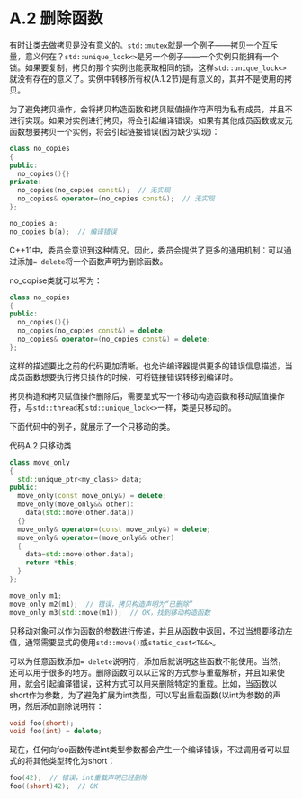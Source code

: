 # A.2 删除函数

有时让类去做拷贝是没有意义的。`std::mutex`就是一个例子——拷贝一个互斥量，意义何在？`std::unique_lock<>`是另一个例子——一个实例只能拥有一个锁。如果要复制，拷贝的那个实例也能获取相同的锁，这样`std::unique_lock<>`就没有存在的意义了。实例中转移所有权(A.1.2节)是有意义的，其并不是使用的拷贝。

为了避免拷贝操作，会将拷贝构造函数和拷贝赋值操作符声明为私有成员，并且不进行实现。如果对实例进行拷贝，将会引起编译错误。如果有其他成员函数或友元函数想要拷贝一个实例，将会引起链接错误(因为缺少实现)：

```c++
class no_copies
{
public:
  no_copies(){}
private:
  no_copies(no_copies const&);  // 无实现
  no_copies& operator=(no_copies const&);  // 无实现
};

no_copies a;
no_copies b(a);  // 编译错误
```

C++11中，委员会意识到这种情况。因此，委员会提供了更多的通用机制：可以通过添加`= delete`将一个函数声明为删除函数。

no_copise类就可以写为：

```c++
class no_copies
{
public:
  no_copies(){}
  no_copies(no_copies const&) = delete;
  no_copies& operator=(no_copies const&) = delete;
};
```

这样的描述要比之前的代码更加清晰。也允许编译器提供更多的错误信息描述，当成员函数想要执行拷贝操作的时候，可将链接错误转移到编译时。

拷贝构造和拷贝赋值操作删除后，需要显式写一个移动构造函数和移动赋值操作符，与`std::thread`和`std::unique_lock<>`一样，类是只移动的。

下面代码中的例子，就展示了一个只移动的类。

代码A.2 只移动类

```c++
class move_only
{
  std::unique_ptr<my_class> data;
public:
  move_only(const move_only&) = delete;
  move_only(move_only&& other):
    data(std::move(other.data))
  {}
  move_only& operator=(const move_only&) = delete;
  move_only& operator=(move_only&& other)
  {
    data=std::move(other.data);
    return *this;
  }
};

move_only m1;
move_only m2(m1);  // 错误，拷贝构造声明为“已删除”
move_only m3(std::move(m1));  // OK，找到移动构造函数
```

只移动对象可以作为函数的参数进行传递，并且从函数中返回，不过当想要移动左值，通常需要显式的使用`std::move()`或`static_cast<T&&>`。

可以为任意函数添加`= delete`说明符，添加后就说明这些函数不能使用。当然，还可以用于很多的地方。删除函数可以以正常的方式参与重载解析，并且如果使用，就会引起编译错误，这种方式可以用来删除特定的重载。比如，当函数以short作为参数，为了避免扩展为int类型，可以写出重载函数(以int为参数)的声明，然后添加删除说明符：

```c++
void foo(short);
void foo(int) = delete;
```

现在，任何向foo函数传递int类型参数都会产生一个编译错误，不过调用者可以显式的将其他类型转化为short：

```c++
foo(42);  // 错误，int重载声明已经删除
foo((short)42);  // OK
```

